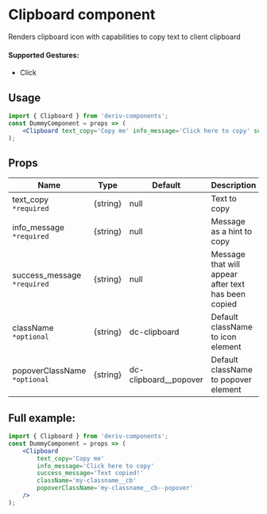 # Clipboard component

Renders clipboard icon with capabilities to copy text to client clipboard

#### Supported Gestures:

-   Click

## Usage

```jsx
import { Clipboard } from 'deriv-components';
const DummyComponent = props => (
    <Clipboard text_copy='Copy me' info_message='Click here to copy' success_message='Text copied!' />
);
```

## Props

| Name                         | Type     | Default                 | Description                                         |
| ---------------------------- | -------- | ----------------------- | --------------------------------------------------- |
| text_copy `*required`        | {string} | null                    | Text to copy                                        |
| info_message `*required`     | {string} | null                    | Message as a hint to copy                           |
| success_message `*required`  | {string} | null                    | Message that will appear after text has been copied |
| className `*optional`        | {string} | dc-clipboard            | Default className to icon element                   |
| popoverClassName `*optional` | {string} | dc-clipboard\_\_popover | Default className to popover element                |

## Full example:

```jsx
import { Clipboard } from 'deriv-components';
const DummyComponent = props => (
    <Clipboard
        text_copy='Copy me'
        info_message='Click here to copy'
        success_message='Text copied!'
        className='my-classname__cb'
        popoverClassName='my-classname__cb--popover'
    />
);
```
